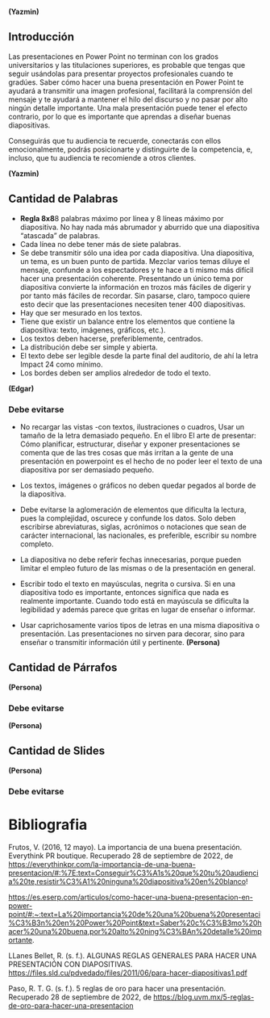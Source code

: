 **(Yazmin)**
## Introducción
Las presentaciones en Power Point no terminan con los grados universitarios y las titulaciones superiores, es probable que tengas que seguir usándolas para presentar proyectos profesionales cuando te gradúes. Saber cómo hacer una buena presentación en Power Point te ayudará a transmitir una imagen profesional, facilitará la comprensión del mensaje y te ayudará a mantener el hilo del discurso y no pasar por alto ningún detalle importante. Una mala presentación puede tener el efecto contrario, por lo que es importante que aprendas a diseñar buenas diapositivas.

Conseguirás que tu audiencia te recuerde, conectarás con ellos emocionalmente, podrás posicionarte y distinguirte de la competencia, e, incluso, que tu audiencia te recomiende a otros clientes.

**(Yazmin)**
## Cantidad de Palabras

  - **Regla 8x8**8 palabras máximo por línea y 8 líneas máximo por diapositiva. No hay nada más abrumador y aburrido que una diapositiva “atascada” de palabras.
  - Cada línea no debe tener más de siete palabras.
  - Se debe transmitir sólo una idea por cada diapositiva. Una diapositiva, un tema, es un buen punto de partida. Mezclar varios temas diluye el mensaje, confunde a los espectadores y te hace a ti mismo más difícil hacer una presentación coherente. Presentando un único tema por diapositiva convierte la información en trozos más fáciles de digerir y por tanto más fáciles de recordar. Sin pasarse, claro, tampoco quiere esto decir que las presentaciones necesiten tener 400 diapositivas.
  - Hay que ser mesurado en los textos.
  - Tiene que existir un balance entre los elementos que contiene la diapositiva: texto, imágenes, gráficos, etc.). 
  - Los textos deben hacerse, preferiblemente, centrados.
  - La distribución debe ser simple y abierta.
  - El texto debe ser legible desde la parte final del auditorio, de ahí la letra Impact 24 como mínimo.
  - Los bordes deben ser amplios alrededor de todo el texto.

**(Edgar)**
### Debe evitarse 
  - No recargar las vistas -con textos, ilustraciones o cuadros,
  Usar un tamaño de la letra demasiado pequeño. En el libro El arte de presentar: Cómo planificar, estructurar, diseñar y exponer presentaciones se comenta que de las tres cosas que más irritan a la gente de una presentación en powerpoint es el hecho de no poder leer el texto de una diapositiva por ser demasiado pequeño.
  
  - Los textos, imágenes o gráficos no deben quedar pegados al borde de la diapositiva.
  - Debe evitarse la aglomeración de elementos que dificulta la lectura, pues la complejidad, oscurece y confunde los datos. Solo deben escribirse abreviaturas, siglas, acrónimos o notaciones que sean de carácter internacional, las nacionales, es preferible, escribir su nombre completo.
  - La diapositiva no debe referir fechas innecesarias, porque pueden limitar el empleo futuro de las mismas o de la presentación en general.
  - Escribir todo el texto en mayúsculas, negrita o cursiva. Si en una diapositiva todo es importante, entonces significa que nada es realmente importante. Cuando todo está en mayúscula se dificulta la legibilidad y además parece que gritas en lugar de enseñar o informar.
  - Usar caprichosamente varios tipos de letras en una misma diapositiva o presentación. Las presentaciones no sirven para decorar, sino para enseñar o transmitir información útil y pertinente.
**(Persona)**
## Cantidad de Párrafos

**(Persona)**
### Debe evitarse 

**(Persona)**
## Cantidad de Slides

**(Persona)**
### Debe evitarse 

# Bibliografia 
Frutos, V. (2016, 12 mayo). La importancia de una buena presentación. Everythink PR boutique. Recuperado 28 de septiembre de 2022, de https://everythinkpr.com/la-importancia-de-una-buena-presentacion/#:%7E:text=Conseguir%C3%A1s%20que%20tu%20audiencia%20te,resistir%C3%A1%20ninguna%20diapositiva%20en%20blanco! 

https://es.eserp.com/articulos/como-hacer-una-buena-presentacion-en-power-point/#:~:text=La%20importancia%20de%20una%20buena%20presentaci%C3%B3n%20en%20Power%20Point&text=Saber%20c%C3%B3mo%20hacer%20una%20buena,por%20alto%20ning%C3%BAn%20detalle%20importante.

LLanes Bellet, R. (s. f.). ALGUNAS REGLAS GENERALES PARA HACER UNA PRESENTACIÓN CON DIAPOSITIVAS. https://files.sld.cu/pdvedado/files/2011/06/para-hacer-diapositivas1.pdf

Paso, R. T. G. (s. f.). 5 reglas de oro para hacer una presentación. Recuperado 28 de septiembre de 2022, de https://blog.uvm.mx/5-reglas-de-oro-para-hacer-una-presentacion
